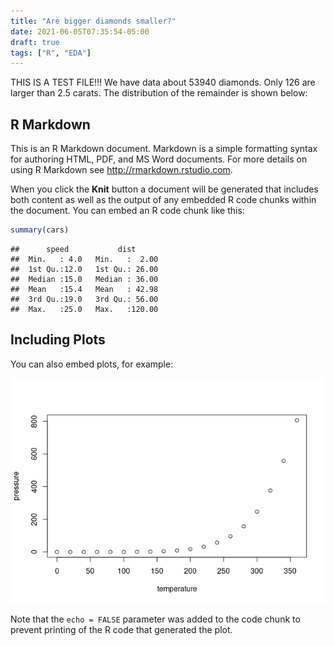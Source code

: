 ```yaml
---
title: "Are bigger diamonds smaller?"
date: 2021-06-05T07:35:54-05:00
draft: true
tags: ["R", "EDA"]
---
```



THIS IS A TEST FILE!!!
We have data about 53940 diamonds. Only 126 are larger than 2.5 carats. The distribution of the remainder is shown below:

## R Markdown

This is an R Markdown document. Markdown is a simple formatting syntax for authoring HTML, PDF, and MS Word documents. For more details on using R Markdown see <http://rmarkdown.rstudio.com>.

When you click the **Knit** button a document will be generated that includes both content as well as the output of any embedded R code chunks within the document. You can embed an R code chunk like this:


```r
summary(cars)
```

```
##      speed           dist       
##  Min.   : 4.0   Min.   :  2.00  
##  1st Qu.:12.0   1st Qu.: 26.00  
##  Median :15.0   Median : 36.00  
##  Mean   :15.4   Mean   : 42.98  
##  3rd Qu.:19.0   3rd Qu.: 56.00  
##  Max.   :25.0   Max.   :120.00
```

## Including Plots

You can also embed plots, for example:

![](pressure-1.png)<!-- -->

Note that the `echo = FALSE` parameter was added to the code chunk to prevent printing of the R code that generated the plot.
